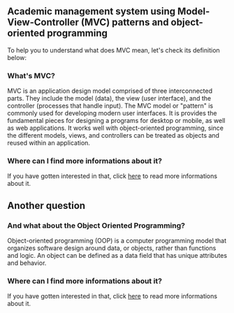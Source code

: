 ## Academic management system using Model-View-Controller (MVC) patterns and object-oriented programming

To help you to understand what does MVC mean, let's check its definition below:

### What's MVC? 
MVC is an application design model comprised of three interconnected parts. They include the model (data), the view (user interface), and the controller (processes that handle input). The MVC model or "pattern" is commonly used for developing modern user interfaces. It is provides the fundamental pieces for designing a programs for desktop or mobile, as well as web applications. It works well with object-oriented programming, since the different models, views, and controllers can be treated as objects and reused within an application. 

### Where can I find more informations about it?
If you have gotten interested in that, click [here](https://techterms.com/definition/mvc) to read more informations about it.

## Another question

### And what about the Object Oriented Programming?
Object-oriented programming (OOP) is a computer programming model that organizes software design around data, or objects, rather than functions and logic. An object can be defined as a data field that has unique attributes and behavior.

### Where can I find more informations about it?
If you have gotten interested in that, click [here](https://searchapparchitecture.techtarget.com/definition/object-oriented-programming-OOP) to read more informations about it.
